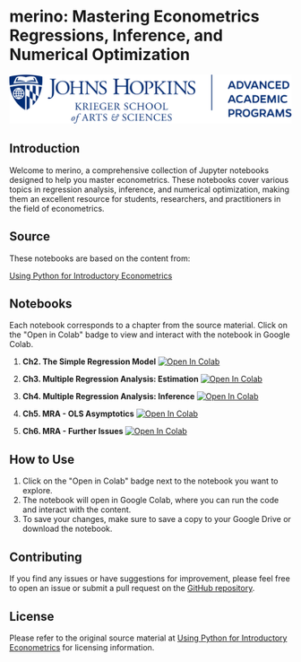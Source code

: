 # merino: Mastering Econometrics Regressions, Inference, and Numerical Optimization

![](resources/advanced.jhu.edu.svg 'JHU AAP')

## Introduction

Welcome to merino, a comprehensive collection of Jupyter notebooks designed to help you master econometrics. These notebooks cover various topics in regression analysis, inference, and numerical optimization, making them an excellent resource for students, researchers, and practitioners in the field of econometrics.

## Source

These notebooks are based on the content from:

[Using Python for Introductory Econometrics](http://upfie.net)

## Notebooks

Each notebook corresponds to a chapter from the source material. Click on the "Open in Colab" badge to view and interact with the notebook in Google Colab.

1. **Ch2. The Simple Regression Model** 
   <a target="_blank" href="https://colab.research.google.com/github/alanlujan91/merino/blob/main/notebooks/Ch2.%20The%20Simple%20Regression%20Model.ipynb">
   <img src="https://colab.research.google.com/assets/colab-badge.svg" alt="Open In Colab"/>
   </a>

2. **Ch3. Multiple Regression Analysis: Estimation** 
   <a target="_blank" href="https://colab.research.google.com/github/alanlujan91/merino/blob/main/notebooks/Ch3.%20Multiple%20Regression%20Analysis%20-%20Estimation.ipynb">
   <img src="https://colab.research.google.com/assets/colab-badge.svg" alt="Open In Colab"/>
   </a>

3. **Ch4. Multiple Regression Analysis: Inference** 
   <a target="_blank" href="https://colab.research.google.com/github/alanlujan91/merino/blob/main/notebooks/Ch4.%20Multiple%20Regression%20Analysis%20-%20Inference.ipynb">
   <img src="https://colab.research.google.com/assets/colab-badge.svg" alt="Open In Colab"/>
   </a>

4. **Ch5. MRA - OLS Asymptotics** 
   <a target="_blank" href="https://colab.research.google.com/github/alanlujan91/merino/blob/main/notebooks/Ch5.%20MRA%20-%20OLS%20Asymptotics.ipynb">
   <img src="https://colab.research.google.com/assets/colab-badge.svg" alt="Open In Colab"/>
   </a>

5. **Ch6. MRA - Further Issues** 
   <a target="_blank" href="https://colab.research.google.com/github/alanlujan91/merino/blob/main/notebooks/Ch6.%20MRA%20-%20Further%20Issues.ipynb">
   <img src="https://colab.research.google.com/assets/colab-badge.svg" alt="Open In Colab"/>
   </a>

## How to Use

1. Click on the "Open in Colab" badge next to the notebook you want to explore.
2. The notebook will open in Google Colab, where you can run the code and interact with the content.
3. To save your changes, make sure to save a copy to your Google Drive or download the notebook.

## Contributing

If you find any issues or have suggestions for improvement, please feel free to open an issue or submit a pull request on the [GitHub repository](https://github.com/alanlujan91/merino).

## License

Please refer to the original source material at [Using Python for Introductory Econometrics](http://upfie.net) for licensing information.
